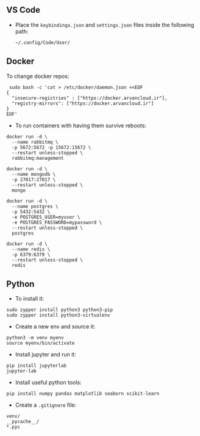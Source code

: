 ## VS Code
- Place the `keybindings.json` and `settings.json` files inside the following path:
  ```
  ~/.config/Code/User/
  ```

## Docker
To change docker repos: 
```
 sudo bash -c 'cat > /etc/docker/daemon.json <<EOF
{
  "insecure-registries" : ["https://docker.arvancloud.ir"],
  "registry-mirrors": ["https://docker.arvancloud.ir"]
}
EOF'
```
- To run containers with having them survive reboots:
```
docker run -d \
  --name rabbitmq \
  -p 5672:5672 -p 15672:15672 \
  --restart unless-stopped \
  rabbitmq:management
```
```
docker run -d \
  --name mongodb \
  -p 27017:27017 \
  --restart unless-stopped \
  mongo
```
```
docker run -d \
  --name postgres \
  -p 5432:5432 \
  -e POSTGRES_USER=myuser \
  -e POSTGRES_PASSWORD=mypassword \
  --restart unless-stopped \
  postgres
```
```
docker run -d \
  --name redis \
  -p 6379:6379 \
  --restart unless-stopped \
  redis
```
## Python
- To install it:
```
sudo zypper install python3 python3-pip
sudo zypper install python3-virtualenv
```
- Create a new env and source it:
```
python3 -m venv myenv
source myenv/bin/activate
```
- Install jupyter and run it:
```
pip install jupyterlab
jupyter-lab
```
- Install useful python tools:
```
pip install numpy pandas matplotlib seaborn scikit-learn
```
- Create a `.gitignore` file:
```
venv/
__pycache__/
*.pyc
```

